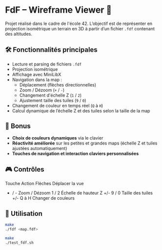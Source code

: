 # FdF – Wireframe Viewer 🌄

Projet réalisé dans le cadre de l'école 42. L’objectif est de représenter en projection isométrique un terrain en 3D à partir d’un fichier `.fdf` contenant des altitudes.

## 🛠️ Fonctionnalités principales

- Lecture et parsing de fichiers `.fdf`
- Projection isométrique
- Affichage avec MiniLibX
- Navigation dans la map :
  - Déplacement (flèches directionnelles)
  - Zoom / Dézoom (`+` / `-`)
  - Changement d'échelle Z (`1` / `2`)
  - Ajustement taille des tuiles (`9` / `0`)
- Changement de couleur en temps réel (`Q` à `H`)
- Calcul dynamique de l’échelle Z et des tuiles selon la taille de la map

## 🎨 Bonus

- **Choix de couleurs dynamiques** via le clavier
- **Réactivité améliorée** sur les petites et grandes maps (échelle Z et tuiles ajustées automatiquement)
- **Touches de navigation et interaction claviers personnalisées**

## 🎮 Contrôles
Touche	Action
Flèches	Déplacer la vue
+ / -	Zoom / Dézoom
1 / 2	Échelle de hauteur Z +/-
9 / 0	Taille des tuiles +/-
Q à H	Changer de couleurs



## 📁 Utilisation

```bash
make
./fdf <map.fdf>

make
./test_fdf.sh

